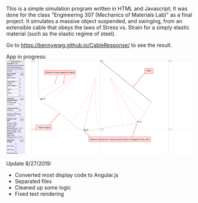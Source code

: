 This is a simple simulation program written in HTML and Javascript; It was done for the class "Engineering 307 (Mechanics of Materials Lab)" as a final project. It simulates a massive object suspended, and swinging, from an extensible cable that obeys the laws of Stress vs. Strain for a simply elastic material (such as the elastic regime of steel).

Go to https://bennywwg.github.io/CableResponse/ to see the result.

App in progress:
![usage](https://raw.githubusercontent.com/bennywwg/CableResponse/master/media.png "App Usage")

Update 8/27/2019:
* Converted most display code to Angular.js
* Separated files
* Cleaned up some logic
* Fixed text rendering
